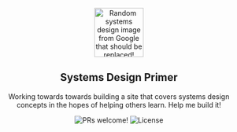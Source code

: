 <p align="center">
  <img src="https://miro.medium.com/max/2000/1*UXYdhUocJfSHSdV3vRn8OQ.png" alt="Random systems design image from Google that should be replaced!" width="100">
</p>

<h2 align="center">
  Systems Design Primer
</h2>

<p align="center">
  Working towards towards building a site that covers systems design concepts in the hopes of helping others learn. Help me build it!
</p>

<p align="center">
  <img src="https://img.shields.io/badge/PRs-welcome-%238257E6.svg" alt="PRs welcome!" />

  <img alt="License" src="https://img.shields.io/badge/license-MIT-yellowgreen">
</p>
